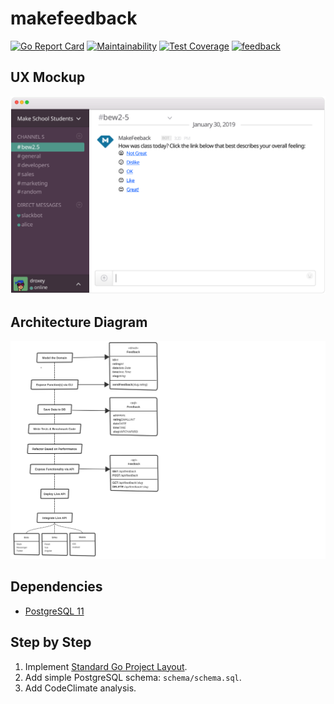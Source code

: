 # makefeedback

[![Go Report Card](https://goreportcard.com/badge/github.com/droxey/makefeedback)](https://goreportcard.com/report/github.com/droxey/makefeedback) [![Maintainability](https://api.codeclimate.com/v1/badges/5104166591c02873f974/maintainability)](https://codeclimate.com/github/droxey/makefeedback/maintainability) [![Test Coverage](https://api.codeclimate.com/v1/badges/5104166591c02873f974/test_coverage)](https://codeclimate.com/github/droxey/makefeedback/test_coverage) [![feedback](https://img.shields.io/badge/dynamic/json.svg?url=https://raw.githubusercontent.com/droxey/makefeedback/master/assets/badge.json&query=$.feedback&label=feedback&colorB=087CB8)](https://github.com/droxey/makefeedback)

## UX Mockup

[![UX Mockup](ux-mockup.svg)](ux-mockup.svg)


## Architecture Diagram

[![Architecture Diagram](makefeedback-architecture.svg)](makefeedback-architecture.svg)

## Dependencies

* [PostgreSQL 11](https://postgresapp.com/)

## Step by Step

1. Implement [Standard Go Project Layout](https://github.com/golang-standards/project-layout).
1. Add simple PostgreSQL schema: `schema/schema.sql`.
1. Add CodeClimate analysis.
